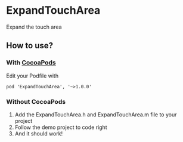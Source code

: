 # ExpandTouchArea
Expand the touch area

## How to use?
### With [CocoaPods](http://cocoapods.org)
Edit your Podfile with  
```
pod 'ExpandTouchArea', '~>1.0.0'
```  
### Without CocoaPods
1. Add the ExpandTouchArea.h and ExpandTouchArea.m file to your project
2. Follow the demo project to code right
3. And it should work!
